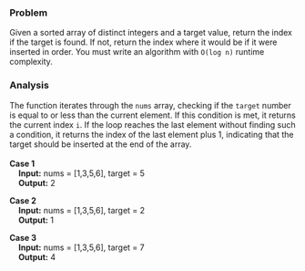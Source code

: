 ### Problem

Given a sorted array of distinct integers and a target value, return the index if the target is found. If not, return the index where it would be if it were inserted in order. You must write an algorithm with `O(log n)` runtime complexity.

### Analysis

The function iterates through the `nums` array, checking if the `target` number is equal to or less than the current element. If this condition is met, it returns the current index `i`. If the loop reaches the last element without finding such a condition, it returns the index of the last element plus 1, indicating that the target should be inserted at the end of the array.
\
\
**Case 1**\
&nbsp;&nbsp;&nbsp; **Input:** nums = [1,3,5,6], target = 5\
&nbsp;&nbsp;&nbsp; **Output:** 2

**Case 2**\
&nbsp;&nbsp;&nbsp; **Input:** nums = [1,3,5,6], target = 2\
&nbsp;&nbsp;&nbsp; **Output:** 1

**Case 3**\
&nbsp;&nbsp;&nbsp; **Input:** nums = [1,3,5,6], target = 7\
&nbsp;&nbsp;&nbsp; **Output:** 4